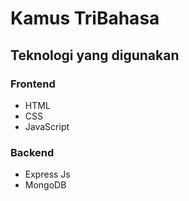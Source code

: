 # Kamus TriBahasa

## Teknologi yang digunakan
### Frontend
- HTML
- CSS
- JavaScript

### Backend
- Express Js
- MongoDB
